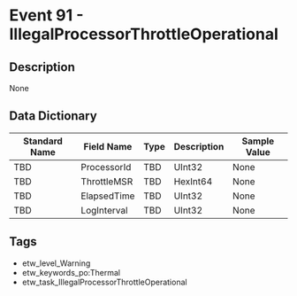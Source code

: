 # Event 91 - IllegalProcessorThrottleOperational

## Description
None

## Data Dictionary
|Standard Name|Field Name|Type|Description|Sample Value|
|---|---|---|---|---|
|TBD|ProcessorId|TBD|UInt32|None|None|
|TBD|ThrottleMSR|TBD|HexInt64|None|None|
|TBD|ElapsedTime|TBD|UInt32|None|None|
|TBD|LogInterval|TBD|UInt32|None|None|

## Tags
* etw_level_Warning
* etw_keywords_po:Thermal
* etw_task_IllegalProcessorThrottleOperational